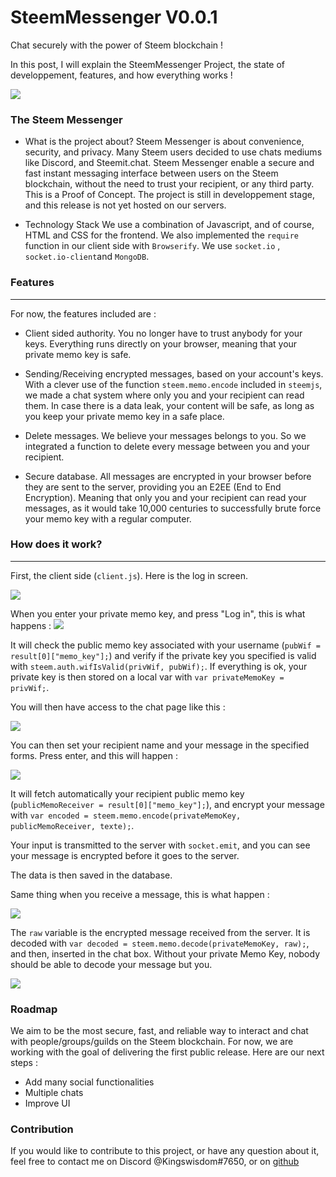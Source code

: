 # SteemMessenger V0.0.1
Chat securely with the power of Steem blockchain !

In this post, I will explain the SteemMessenger Project, the state of developpement, features, and how everything works !

![](https://steemitimages.com/DQmX7bzCq1jxYxb8FyzyTt2Xp3xLMwCy8TcVgm9M8mpNDEZ/image.png)

### The Steem Messenger

- What is the project about?
Steem Messenger is about convenience, security, and privacy. Many Steem users decided to use chats mediums like Discord, and Steemit.chat. Steem Messenger enable a secure and fast instant messaging interface between users on the Steem blockchain, without the need to trust your recipient, or any third party. This is a Proof of Concept. The project is still in developpement stage, and this release is not yet hosted on our servers.


- Technology Stack
We use a combination of Javascript, and of course, HTML and CSS for the frontend. We also implemented the `require` function in our client side with  `Browserify`. We use `socket.io` , `socket.io-client`and `MongoDB`.

    

### Features
__________________________________________

For now, the features included are :


- Client sided authority. You no longer have to trust anybody for your keys. Everything runs directly on your browser, meaning that your private memo key is safe. 

- Sending/Receiving encrypted messages, based on your account's keys.
With a clever use of the function `steem.memo.encode` included in `steemjs`, we made a chat system where only you and your recipient can read them. In case there is a data leak, your content will be safe, as long as you keep your private memo key in a safe place. 

- Delete messages. We believe your messages belongs to you. So we integrated a function to delete every message between you and your recipient. 

- Secure database. All messages are encrypted in your browser before they are sent to the server, providing you an E2EE (End to End Encryption). Meaning that only you and your recipient can read your messages, as it would take 10,000 centuries to successfully brute force your memo key with a regular computer.




### How does it work?
_____________________________________

First, the client side (`client.js`). Here is the log in screen.

![](https://steemitimages.com/DQmQETvDFXKCewftSu54BNzFDaRFKhL4562qpAGKKUTcpFD/image.png)

When you enter your private memo key, and press "Log in", this is what happens :
![](https://steemitimages.com/DQmfYhUuu4A61Bs9Lr3N3HE2CcSA4THBpGMUEXTSVFfDg91/image.png)

It will check the public memo key associated with your username (`pubWif = result[0]["memo_key"];`) and verify if the private key you specified is valid with `steem.auth.wifIsValid(privWif, pubWif);`. If everything is ok, your private key is then stored on a local var with `var privateMemoKey = privWif;`.

You will then have access to the chat page like this :

![](https://steemitimages.com/DQmQh5wcErp5cP2APyJvBrdieqfGZ3JoeQrrjhY7Xbj5xkT/image.png)

You can then set your recipient name and your message in the specified forms. Press enter, and this will happen :

![](https://steemitimages.com/DQmWLngvAtje5BNeA9N8U4hzhHeSijRGE89BxXDQJfBUmqM/image.png)

It will fetch automatically your recipient public memo key (`publicMemoReceiver = result[0]["memo_key"];`), and encrypt your message with `var encoded = steem.memo.encode(privateMemoKey, publicMemoReceiver, texte);`.

Your input is transmitted to the server with `socket.emit`, and you can see your message is encrypted before it goes to the server. 

The data is then saved in the database.

Same thing when you receive a message, this is what happen :

![](https://steemitimages.com/DQmbktYGPk7eVtvaBeL2h9eHhRRZypy2k62HLZ8hZeKT1ym/image.png)

The `raw` variable is the encrypted message received from the server. It is decoded with `var decoded = steem.memo.decode(privateMemoKey, raw);`, and then, inserted in the chat box. Without your private Memo Key, nobody should be able to decode your message but you.

![](https://steemitimages.com/DQmZMBcyLdP1bzyhB6PnGgXB7LNNqhTCS5PDeZPgUwT8G3J/image.png)



### Roadmap

We aim to be the most secure, fast, and reliable way to interact and chat with people/groups/guilds on the Steem blockchain. For now, we are working with the goal of delivering the first public release. Here are our next steps :

- Add many social functionalities
- Multiple chats 
- Improve UI 

### Contribution

If you would like to contribute to this project, or have any question about it, feel free to contact me on Discord @Kingswisdom#7650, or on [github](https://github.com/kingswisdom)
